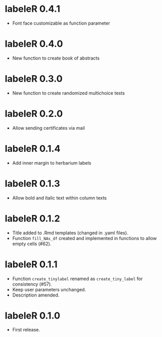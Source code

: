 # labeleR 0.4.1

* Font face customizable as function parameter

# labeleR 0.4.0

* New function to create book of abstracts

# labeleR 0.3.0

* New function to create randomized multichoice tests

# labeleR 0.2.0

* Allow sending certificates via mail

# labeleR 0.1.4

* Add inner margin to herbarium labels

# labeleR 0.1.3

* Allow bold and italic text within column texts

# labeleR 0.1.2

* Title added to .Rmd templates (changed in .yaml files).
* Function `fill_NAs_df` created and implemented in functions to allow empty cells (#62).

# labeleR 0.1.1

* Function `create_tinylabel` renamed as `create_tiny_label` for consistency (#57).
* Keep user parameters unchanged.
* Description amended.

# labeleR 0.1.0

* First release.
